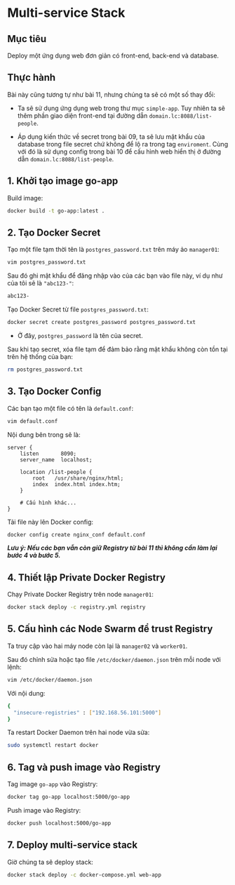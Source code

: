 # Multi-service Stack

## Mục tiêu
Deploy một ứng dụng web đơn giản có front-end, back-end và database.

## Thực hành
Bài này cũng tương tự như bài 11, nhưng chúng ta sẽ có một số thay đổi:


- Ta sẽ sử dụng ứng dụng web trong thư mục `simple-app`. Tuy nhiên ta sẽ thêm phần giao diện front-end tại đường dẫn `domain.lc:8088/list-people`.

- Áp dụng kiến thức về secret trong bài 09, ta sẽ lưu mật khẩu của database trong file secret chứ không để lộ ra trong tag `enviroment`. Cùng với đó là sử dụng config trong bài 10 để cấu hình web hiển thị ở đường dẫn `domain.lc:8088/list-people`.

## 1. Khởi tạo image go-app

Build image:

```bash
docker build -t go-app:latest .
```

## 2. Tạo Docker Secret

Tạo một file tạm thời tên là `postgres_password.txt` trên máy ảo `manager01`:

```bash
vim postgres_password.txt
```

Sau đó ghi mật khẩu để đăng nhập vào của các bạn vào file này, ví dụ như của tôi sẽ là `"abc123-"`:

```bash
abc123-
```

Tạo Docker Secret từ file `postgres_password.txt`:

```bash
docker secret create postgres_password postgres_password.txt
```

* Ở đây, `postgres_password` là tên của secret.

Sau khi tạo secret, xóa file tạm để đảm bảo rằng mật khẩu không còn tồn tại trên hệ thống của bạn:

```bash
rm postgres_password.txt
```

## 3. Tạo Docker Config

Các bạn tạo một file có tên là `default.conf`:

```bash
vim default.conf
```
Nội dung bên trong sẽ là:

```nginx
server {
    listen       8090;
    server_name  localhost;

    location /list-people {
        root   /usr/share/nginx/html;
        index  index.html index.htm;
    }

    # Cấu hình khác...
}
```

Tải file này lên Docker config:

```bash
docker config create nginx_conf default.conf
```

***Lưu ý: Nếu các bạn vẫn còn giữ Registry từ bài 11 thì không cần làm lại bước 4 và bước 5.***

## 4. Thiết lập Private Docker Registry

Chạy Private Docker Registry trên node `manager01`:

```bash
docker stack deploy -c registry.yml registry
```

## 5. Cấu hình các Node Swarm để trust Registry

Ta truy cập vào hai máy node còn lại là `manager02` và `worker01`. 

Sau đó chỉnh sửa hoặc tạo file `/etc/docker/daemon.json` trên mỗi node với lệnh:

```bash
vim /etc/docker/daemon.json
```

Với nội dung:

```bash
{
  "insecure-registries" : ["192.168.56.101:5000"]
}
```

Ta restart Docker Daemon trên hai node vừa sửa:

```bash
sudo systemctl restart docker
```

## 6. Tag và push image vào Registry

Tag image `go-app` vào Registry:

```bash
docker tag go-app localhost:5000/go-app
```

Push image vào Registry:

```bash
docker push localhost:5000/go-app
```

## 7. Deploy multi-service stack

Giờ chúng ta sẽ deploy stack:

```bash
docker stack deploy -c docker-compose.yml web-app
```
